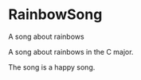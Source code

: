 # RainbowSong
A song about rainbows

A song about rainbows in the C major.


The song is a happy song.